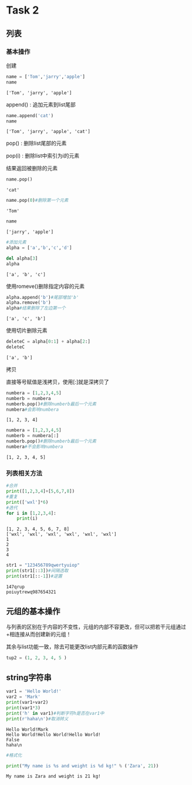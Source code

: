 
# Task 2

## 列表

### 基本操作

创建


```python
name = ['Tom','jarry','apple']
name
```


    ['Tom', 'jarry', 'apple']



append() : 追加元素到list尾部


```python
name.append('cat')
name
```


    ['Tom', 'jarry', 'apple', 'cat']



pop() : 删除list尾部的元素

pop(i) : 删除list中索引为i的元素

结果返回被删除的元素


```python
name.pop()
```


    'cat'




```python
name.pop(0)#删除第一个元素
```




    'Tom'




```python
name
```


    ['jarry', 'apple']




```python
#添加元素
alpha = ['a','b','c','d']

del alpha[3]
alpha
```


    ['a', 'b', 'c']



使用romeve()删除指定内容的元素


```python
alpha.append('b')#尾部增加'b'
alpha.remove('b')
alpha#结果删除了左边第一个
```


    ['a', 'c', 'b']



使用切片删除元素


```python
deleteC = alpha[0:1] + alpha[2:]
deleteC
```


    ['a', 'b']



拷贝

直接等号赋值是浅拷贝，使用[:]就是深拷贝了


```python
numbera = [1,2,3,4,5]
numberb = numbera
numberb.pop()#删除numberb最后一个元素
numbera#会影响numbera
```


    [1, 2, 3, 4]




```python
numbera = [1,2,3,4,5]
numberb = numbera[:]
numberb.pop()#删除numberb最后一个元素
numbera#不会影响numbera
```


    [1, 2, 3, 4, 5]



### 列表相关方法


```python
#合并
print([1,2,3,4]+[5,6,7,8])
#重复
print(['wxl']*6)
#迭代
for i in [1,2,3,4]:
    print(i)
```

    [1, 2, 3, 4, 5, 6, 7, 8]
    ['wxl', 'wxl', 'wxl', 'wxl', 'wxl', 'wxl']
    1
    2
    3
    4



```python
str1 = "123456789qwertyuiop"
print(str1[::3])#间隔选取
print(str1[::-1])#逆置
```

    147qrup
    poiuytrewq987654321

## 元组的基本操作

与列表的区别在于内容的不变性，元组的内部不容更改，但可以把若干元组通过+相连接从而创建新的元组！

其余与list功能一致，除去可能更改list内部元素的函数操作


```python
tup2 = (1, 2, 3, 4, 5 )
```



## string字符串


```python
var1 = 'Hello World!'
var2 = 'Mark'
print(var1+var2)
print(var1*3)
print('h' in var1)#判断字符h是否在var1中
print(r'haha\n')#取消转义
```

    Hello World!Mark
    Hello World!Hello World!Hello World!
    False
    haha\n



```python
#格式化
```


```python
print("My name is %s and weight is %d kg!" % ('Zara', 21))
```

    My name is Zara and weight is 21 kg!


